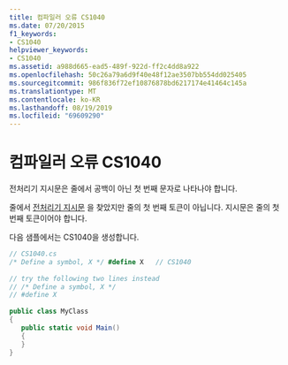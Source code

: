 ```yaml
---
title: 컴파일러 오류 CS1040
ms.date: 07/20/2015
f1_keywords:
- CS1040
helpviewer_keywords:
- CS1040
ms.assetid: a988d665-ead5-489f-922d-ff2c4dd8a922
ms.openlocfilehash: 50c26a79a6d9f40e48f12ae3507bb554dd025405
ms.sourcegitcommit: 986f836f72ef10876878bd6217174e41464c145a
ms.translationtype: MT
ms.contentlocale: ko-KR
ms.lasthandoff: 08/19/2019
ms.locfileid: "69609290"
---
```

# <a name="compiler-error-cs1040"></a>컴파일러 오류 CS1040
전처리기 지시문은 줄에서 공백이 아닌 첫 번째 문자로 나타나야 합니다.  
  
 줄에서 [전처리기 지시문](../language-reference/preprocessor-directives/index.md) 을 찾았지만 줄의 첫 번째 토큰이 아닙니다. 지시문은 줄의 첫 번째 토큰이어야 합니다.  
  
 다음 샘플에서는 CS1040을 생성합니다.  
  
```csharp  
// CS1040.cs  
/* Define a symbol, X */ #define X   // CS1040  
  
// try the following two lines instead  
// /* Define a symbol, X */  
// #define X  
  
public class MyClass  
{  
   public static void Main()  
   {  
   }  
}  
```

